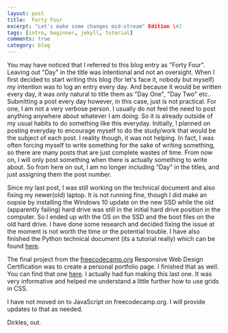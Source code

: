```yaml
---
layout: post
title:  Forty Four
excerpt: "Let's make some changes mid-stream" Edition \#1
tags: [intro, beginner, jekyll, tutorial]
comments: true
category: blog
---
```


You may have noticed that I referred to this blog entry as "Forty Four". Leaving out "Day" in the title was intentional and not an oversight. When I first decided to start writing this blog (for let's face it, nobody but myself) my intention was to log an entry every day. And because it would be written every day, it was only natural to title them as "Day One", "Day Two" etc.. Submitting a post every day however, in this case, just is not practical. For one, I am not a very verbose person. I usually do not feel the need to post anything anywhere about whatever I am doing. So it is already outside of my usual habits to do something like this everyday. Initially, I planned on posting everyday to encourage myself to do the study/work that would be the subject of each post. I reality though, it was not helping. In fact, I was often forcing myself to write something for the sake of writing something, so there are many posts that are just complete wastes of time. From now on, I will only post something when there is actually something to write about. So from here on out, I am no longer including "Day" in the titles, and just assigning them the post number.

Since my last post, I was still working on the technical document and also fixing my newer(old) laptop. It is not running fine, though I did make an oopsie by installing the Windows 10 update on the new SSD while the old (apparently failing) hard drive was still in the initial hard drive position in the computer. So I ended up with the OS on the SSD and the boot files on the old hard drive. I have done some research and decided fixing the issue at the moment is not worth the time or the potential trouble. I have also finished the Python technical document (its a tutorial really) which can be found [here](https://codepen.io/dirkles68/full/JjKRPwr).

The final project from the [freecodecamp.org](https://www.freecodecamp.org/) Responsive Web Design Certification was to create a personal portfolio page. I finished that as well. You can find that one [here](https://codepen.io/dirkles68/full/oNLOzaV). I actually had fun making this last one. It was very informative and helped me understand a little further how to use grids in CSS.

I have not moved on to JavaScript on freecodecamp.org. I will provide updates to that as needed.

Dirkles, out.
